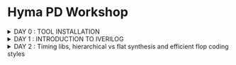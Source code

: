 # **Hyma PD Workshop** 
 <details>
<summary> DAY 0 : TOOL INSTALLATION </summary>

###  **1.) YOSYS** 
```
git clone https://github.com/YosysHQ/yosys.git
cd yosys
sudo apt install make (If make is not installed please install it) 
sudo apt-get install build-essential clang bison flex \
    libreadline-dev gawk tcl-dev libffi-dev git \
    graphviz xdot pkg-config python3 libboost-system-dev \
    libboost-python-dev libboost-filesystem-dev zlib1g-dev
make config-gcc
make 
sudo make install
```
![image](https://github.com/user-attachments/assets/d25e8607-dcc4-49e8-bbc4-b2d887147fd2)

```
```
###  **2.) IVERILOG**
```
Steps to install iverilog
sudo apt-get update
sudo apt-get install iverilog

```
![image](https://github.com/user-attachments/assets/92cd5170-b377-4799-b83a-c75a494af934)
```
```
###  **1.) GTKWAVE**
```

gtkwave
Steps to install gtkwave
sudo apt-get update
sudo apt install gtkwave
```
![image](https://github.com/user-attachments/assets/697bbfdc-fa03-45af-93bd-b1ab8f071152)
```
```
</details>
<details>
<summary> DAY 1 : INTRODUCTION TO IVERILOG </summary>

###  **1.) GTKWAVE OUTPUT FOR GOOD_MUX**
``` ```
<img width="1018" alt="Screenshot 2024-10-01 at 11 25 37 PM" src="https://github.com/user-attachments/assets/86944671-0ac3-4ba0-a6e1-371ea5a85fa3">
```
```
###  **2.) GOOD_MUX Design and Testbench**
``` ```
<img width="1011" alt="Screenshot 2024-10-01 at 11 51 04 PM" src="https://github.com/user-attachments/assets/6b1c174e-2347-45ac-a50b-ebaedf97573e">
```
```
</details>
<details>
<summary> DAY 2 : Timing libs, hierarchical vs flat synthesis and efficient flop coding styles
 </summary>

###  **1.) INTRODUCTION TO timing.libs**
``` 
```
<img width="1063" alt="Screenshot d2a" src="https://github.com/user-attachments/assets/d92ab3e1-1be6-40e9-ae59-98f9c2934d81">

Every library is defined PVT (Process, Voltage & Temperature)
In above lib, tt stands for typical (process), 025c stands temperature and 1v80 stands for voltage
In timing library, each and every cell contains below information
- Power Lookup table
- Timing Lookup table
- technology
- units of power,voltage,resistance,time,capacitance etc..
- cell footprints (Area & leakage power)
- Pin information and so on

###  **2.) Hierarchical vs Flat synthesis**
``` ```
<img width="1370" alt="Screenshot 2024-10-15 at 11 37 19 PM" src="https://github.com/user-attachments/assets/237a92e4-0a16-4e90-9799-38511904a248">
<img width="568" alt="Screenshot 2024-10-15 at 11 45 44 PM" src="https://github.com/user-attachments/assets/9eb9e246-1b25-4900-ad38-803d54de602a">
<img width="999" alt="Screenshot 2024-10-15 at 11 45 59 PM" src="https://github.com/user-attachments/assets/dde8b035-f8da-4f53-a368-5a074fac13dc">
<img width="1048" alt="Screenshot 2024-10-15 at 11 50 33 PM" src="https://github.com/user-attachments/assets/387b7c69-a72f-407c-aac3-3b052eb3921b">
<img width="1129" alt="Screenshot 2024-10-15 at 11 55 56 PM" src="https://github.com/user-attachments/assets/4dd1bd84-5ff3-4c6f-8ae7-5c97ca8e80ba">
<img width="771" alt="Screenshot 2024-10-15 at 11 56 13 PM" src="https://github.com/user-attachments/assets/46fd3b31-cfe1-462d-a115-768892fa5e64">
<img width="926" alt="Screenshot 2024-10-15 at 11 59 20 PM" src="https://github.com/user-attachments/assets/0aef5b3e-9d92-4ec3-9b18-148908e070ac">
<img width="713" alt="Screenshot 2024-10-16 at 12 10 08 AM" src="https://github.com/user-attachments/assets/e252e795-7b51-4a52-a685-7750509021ed">
``` ```
- why we do sub module level synthesis?
  - when we have multiple instances of same module
  - When we have massive instances (divide and conquer rule)

###  **2.) Various Flop Coding Styles and optimization**
```
```
<img width="827" alt="Screenshot 2024-10-16 at 12 36 07 AM" src="https://github.com/user-attachments/assets/eb63b154-e07c-4a9d-8fdc-4f9cf063b743">
```
